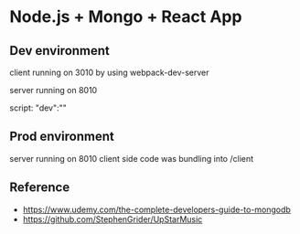 # Node.js + Mongo + React App

## Dev environment
  client running on 3010 by using webpack-dev-server
  
  server running on 8010

  script:
  "dev":""

## Prod environment
  server running on 8010
  client side code was bundling into /client
  
## Reference
  - https://www.udemy.com/the-complete-developers-guide-to-mongodb
  - https://github.com/StephenGrider/UpStarMusic